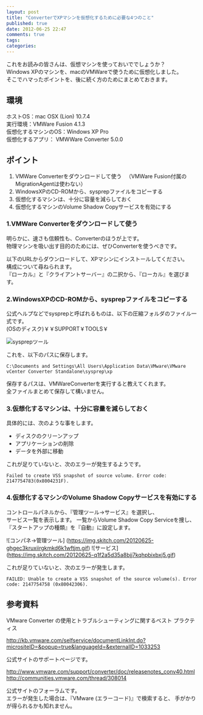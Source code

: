 ```yaml
---
layout: post
title: "ConverterでXPマシンを仮想化するために必要な4つのこと"
published: true
date: 2012-06-25 22:47
comments: true
tags: 
categories: 
---
```


これをお読みの皆さんは、仮想マシンを使っておいででしょうか？  
Windows XPのマシンを、macのVMWareで使うために仮想化しました。  
そこでハマったポイントを、後に続く方のためにまとめておきます。

## 環境

ホストOS：mac OSX (Lion) 10.7.4  
実行環境：VMWare Fusion 4.1.3  
仮想化するマシンのOS：Windows XP Pro  
仮想化するアプリ： VMWWare Converter 5.0.0

## ポイント

1. VMWare Converterをダウンロードして使う
　（VMWare Fusion付属のMigrationAgentは使わない）
2. WindowsXPのCD-ROMから、sysprepファイルをコピーする
3. 仮想化するマシンは、十分に容量を減らしておく
4. 仮想化するマシンのVolume Shadow Copyサービスを有効にする

### 1.VMWare Converterをダウンロードして使う

明らかに、速さも信頼性も、Converterのほうが上です。  
物理マシンを吸い出す目的のためには、ぜひConverterを使うべきです。  

以下のURLからダウンロードして、XPマシンにインストールしてください。  
構成について尋ねられます。  
『ローカル』と『クライアントサーバー』の二択から、『ローカル』を選びます。  

### 2.WindowsXPのCD-ROMから、sysprepファイルをコピーする

公式ヘルプなどでsysprepと呼ばれるものは、以下の圧縮フォルダのファイル一式です。  
(OSのディスク)￥￥SUPPORT￥TOOLS￥  

![sysprepツール](https://img.skitch.com/20120625-b7a5a973xx41ic6qje142y627i.gif)

これを、以下のパスに保存します。

    C:\Documents and Settings\All Users\Application Data\VMware\VMware vCenter Converter Standalone\sysprep\xp

保存するパスは、VMWareConverterを実行すると教えてくれます。  
全ファイルまとめて保存して構いません。

### 3.仮想化するマシンは、十分に容量を減らしておく

具体的には、次のような事をします。

- ディスクのクリーンアップ
- アプリケーションの削除
- データを外部に移動

これが足りていないと、次のエラーが発生するようです。

    Failed to create VSS snapshot of source volume. Error code: 2147754783(0x8004231F). 

### 4.仮想化するマシンのVolume Shadow Copyサービスを有効にする

コントロールパネルから、『管理ツール->サービス』を選択し、  
サービス一覧を表示します。
一覧からVolume Shadow Copy Serviceを捜し、  
『スタートアップの種類』を『自動』に設定します。

![コンパネ→管理ツール] (https://img.skitch.com/20120625-ghgec3kruxiirgkmkd6k1wftjm.gif)
![サービス] (https://img.skitch.com/20120625-q1f2a5d35a8bjj7kqhpbixbxj5.gif)

これが足りていないと、次のエラーが発生します。

    FAILED: Unable to create a VSS snapshot of the source volume(s). Error code: 2147754758 (0x80042306).

## 参考資料

VMware Converter の使用とトラブルシューティングに関するベスト プラクティス

<http://kb.vmware.com/selfservice/documentLinkInt.do?micrositeID=&popup=true&languageId=&externalID=1033253>

公式サイトのサポートページです。

<http://www.vmware.com/support/converter/doc/releasenotes_conv40.html>
<http://communities.vmware.com/thread/308014>

公式サイトのフォーラムです。  
エラーが発生した場合は、『VMware (エラーコード)』で検索すると、
手がかりが得られるかも知れません。

